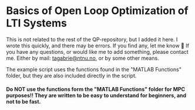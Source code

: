# Basics of Open Loop Optimization of LTI Systems

This is not related to the rest of the QP-repository, but I added it here.
I wrote this quickly, and there may be errors. If you find any, let me know 🙂
If you have any questions, or would like me to add something, please contact me. Either by mail: tagabrie@ntnu.no, or by some other means.


The example script uses the functions found in the "MATLAB Functions" folder, but they are also included directly in the script.

#### Do NOT use the functions form the "MATLAB Functions" folder for MPC purposes!! They are written to be easy to understand for beginners, and not to be fast.
